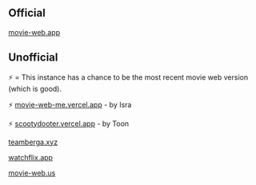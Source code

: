## Official

[movie-web.app](https://movie-web.app)

## Unofficial

⚡️ = This instance has a chance to be the most recent movie web version (which is good).

⚡️ [movie-web-me.vercel.app](https://movie-web-me.vercel.app) - by Isra

⚡️ [scootydooter.vercel.app](https://scootydooter.vercel.app) - by Toon

[teamberga.xyz](https://teamberga.xyz)

[watchflix.app](https://watchflix.app)

[movie-web.us](https://movie-web.us)
